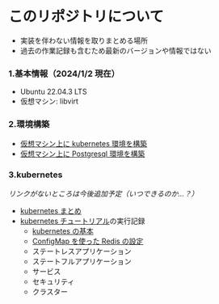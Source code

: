# このリポジトリについて

- 実装を伴わない情報を取りまとめる場所
- 過去の作業記録も含むため最新のバージョンや情報ではない

### 1.基本情報（2024/1/2 現在）

- Ubuntu 22.04.3 LTS
- 仮想マシン: libvirt

### 2.環境構築

- [仮想マシン上に kubernetes 環境を構築](1.Building/build-k8s.md)
- [仮想マシン上に Postgresql 環境を構築](1.Building/build-postgresql.md)

### 3.kubernetes

_リンクがないところは今後追加予定（いつできるのか…？）_

- [kubernetes まとめ](2.Kubernetes/01.cheatsheet.md)
- [kubernetes チュートリアル](https://kubernetes.io/ja/docs/tutorials/)の実行記録
  - [kubernetes の基本](2.Kubernetes/02.tutolial_01_basic.md)
  - [ConfigMap を使った Redis の設定](2.Kubernetes/02.tutorial_02_configration.md)
  - ステートレスアプリケーション
  - ステートフルアプリケーション
  - サービス
  - セキュリティ
  - クラスター
